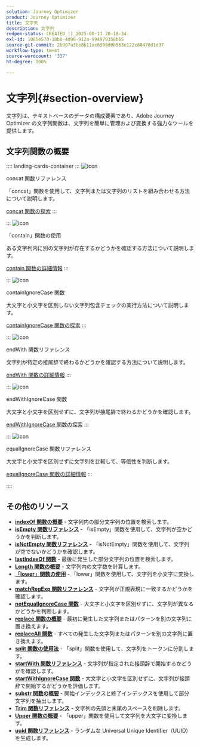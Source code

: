 ```yaml
---
solution: Journey Optimizer
product: Journey Optimizer
title: 文字列
description: 文字列
redpen-status: CREATED_||_2025-08-11_20-18-34
exl-id: 1085e570-10b8-4d96-912a-994979358b65
source-git-commit: 2b907a3be8b11ac6308d0b563e122c88478d1d37
workflow-type: tm+mt
source-wordcount: '337'
ht-degree: 100%

---
```


# 文字列{#section-overview}

文字列は、テキストベースのデータの構成要素であり、Adobe Journey Optimizer の文字列関数は、文字列を簡単に管理および変換する強力なツールを提供します。

## 文字列関数の概要

:::: landing-cards-container
:::
![icon](https://cdn.experienceleague.adobe.com/icons/code-branch.svg)

concat 関数リファレンス

「concat」関数を使用して、文字列または文字列のリストを組み合わせる方法について説明します。

[concat 関数の探索](../using/building-journeys/functions/functionconcat.md)
:::

:::
![icon](https://cdn.experienceleague.adobe.com/icons/code-branch.svg)

「contain」関数の使用

ある文字列内に別の文字列が存在するかどうかを確認する方法について説明します。

[contain 関数の詳細情報](../using/building-journeys/functions/functioncontain.md)
:::

:::
![icon](https://cdn.experienceleague.adobe.com/icons/code-branch.svg)

containIgnoreCase 関数

大文字と小文字を区別しない文字列包含チェックの実行方法について説明します。

[containIgnoreCase 関数の探索](../using/building-journeys/functions/functioncontainwithignorecase.md)
:::

:::
![icon](https://cdn.experienceleague.adobe.com/icons/code-branch.svg)

endWith 関数リファレンス

文字列が特定の接尾辞で終わるかどうかを確認する方法について説明します。

[endWith 関数の詳細情報](../using/building-journeys/functions/functionendwith.md)
:::

:::
![icon](https://cdn.experienceleague.adobe.com/icons/code-branch.svg)

endWithIgnoreCase 関数

大文字と小文字を区別せずに、文字列が接尾辞で終わるかどうかを確認します。

[endWithIgnoreCase 関数の探索](../using/building-journeys/functions/functionendwithignorecase.md)
:::

:::
![icon](https://cdn.experienceleague.adobe.com/icons/code-branch.svg)

equalIgnoreCase 関数リファレンス

大文字と小文字を区別せずに文字列を比較して、等価性を判断します。

[equalIgnoreCase 関数の詳細情報](../using/building-journeys/functions/functionequalignorecase.md)
:::

::::


## その他のリソース

- **[indexOf 関数の概要](../using/building-journeys/functions/functionindexof.md)** - 文字列内の部分文字列の位置を検索します。
- **[isEmpty 関数リファレンス](../using/building-journeys/functions/functionisempty.md)** - 「isEmpty」関数を使用して、文字列が空かどうかを判断します。
- **[isNotEmpty 関数リファレンス](../using/building-journeys/functions/functionisnotempty.md)** - 「isNotEmpty」関数を使用して、文字列が空でないかどうかを確認します。
- **[lastIndexOf 関数](../using/building-journeys/functions/functionlastindexof.md)** - 最後に発生した部分文字列の位置を検索します。
- **[Length 関数の概要](../using/building-journeys/functions/functionlength.md)** - 文字列内の文字数を計算します。
- **[「lower」関数の使用](../using/building-journeys/functions/functionlower.md)** - 「lower」関数を使用して、文字列を小文字に変換します。
- **[matchRegExp 関数リファレンス](../using/building-journeys/functions/functionmatchregexp.md)** - 文字列が正規表現に一致するかどうかを確認します。
- **[notEqualIgnoreCase 関数](../using/building-journeys/functions/functionnotequalignorecase.md)** - 大文字と小文字を区別せずに、文字列が異なるかどうかを判断します。
- **[replace 関数の概要](../using/building-journeys/functions/functionreplace.md)** - 最初に発生した文字列またはパターンを別の文字列に置き換えます。
- **[replaceAll 関数](../using/building-journeys/functions/functionreplaceall.md)** - すべての発生した文字列またはパターンを別の文字列に置き換えます。
- **[split 関数の使用法](../using/building-journeys/functions/functionsplit.md)** - 「split」関数を使用して、文字列をトークンに分割します。
- **[startWith 関数リファレンス](../using/building-journeys/functions/functionstartwith.md)** - 文字列が指定された接頭辞で開始するかどうかを確認します。
- **[startWithIgnoreCase 関数](../using/building-journeys/functions/functionstartwithignorecase.md)** - 大文字と小文字を区別せずに、文字列が接頭辞で開始するかどうかを評価します。
- **[substr 関数の概要](../using/building-journeys/functions/functionsubstr.md)** - 開始インデックスと終了インデックスを使用して部分文字列を抽出します。
- **[Trim 関数リファレンス](../using/building-journeys/functions/functiontrim.md)** - 文字列の先頭と末尾のスペースを削除します。
- **[Upper 関数の概要](../using/building-journeys/functions/functionupper.md)** - 「upper」関数を使用して文字列を大文字に変換します。
- **[uuid 関数リファレンス](../using/building-journeys/functions/functionuuid.md)** - ランダムな Universal Unique Identifier（UUID）を生成します。
